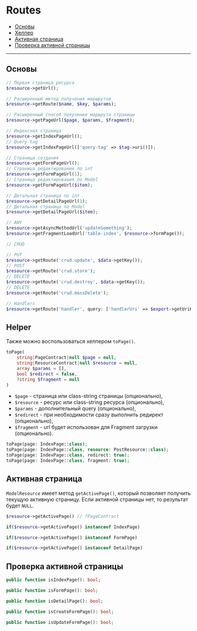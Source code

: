 # Routes

- [Основы](#basics)
- [Хелпер](#helper)
- [Активная страница](#active-page)
- [Проверка активной страницы](#is-page)

---

<a name="basics"></a>
## Основы

```php
// Первая страница ресурса
$resource->getUrl();

// Расширенный метод получения маршрутов
$resource->getRoute($name, $key, $params);

// Расширенный способ получения маршрута страницы
$resource->getPageUrl($page, $params, $fragment);

// Индексная страница
$resource->getIndexPageUrl();
// Query tag
$resource->getIndexPageUrl(['query-tag' => $tag->uri()]);

// Страница создания
$resource->getFormPageUrl();
// Страница редактирования по int
$resource->getFormPageUrl(1);
// Страница редактирования по Model
$resource->getFormPageUrl($item);

// Детальная страница по int
$resource->getDetailPageUrl(1);
// Детальная страница по Model
$resource->getDetailPageUrl($item);

// ANY
$resource->getAsyncMethodUrl('updateSomething');
$resource->getFragmentLoadUrl('table-index', $resource->formPage());

// CRUD

// PUT
$resource->getRoute('crud.update', $data->getKey());
// POST
$resource->getRoute('crud.store');
// DELETE
$resource->getRoute('crud.destroy', $data->getKey());
// DELETE
$resource->getRoute('crud.massDelete');

// Handlers
$resource->getRoute('handler', query: ['handlerUri' => $export->getUriKey()]);
```

<a name="helper"></a>
## Helper
Также можно воспользоваться хелпером `toPage()`.

```php
toPage(
    string|PageContract|null $page = null,
    string|ResourceContract|null $resource = null,
    array $params = [],
    bool $redirect = false,
    ?string $fragment = null
)
```

- `$page` - страница или class-string страницы (опционально),
- `$resource` - ресурс или class-string ресурса (опционально),
- `$params` - дополнительный query (опционально),
- `$redirect` - при необходимости сразу выполнить редирект (опционально),
- `$fragment` - url будет использован для Fragment загрузки (опционально).

```php
toPage(page: IndexPage::class);
toPage(page: IndexPage::class, resource: PostResource::class);
toPage(page: IndexPage::class, redirect: true);
toPage(page: IndexPage::class, fragment: true);
```

<a name="active-page"></a>
## Активная страница

`ModelResource` имеет метод `getActivePage()`, который позволяет получить текущую активную страницу.
Если активной страницы нет, то результат будет `NULL`.

```php
$resource->getActivePage() // ?PageContract

if($resource->getActivePage() instanceof IndexPage)

if($resource->getActivePage() instanceof FormPage)

if($resource->getActivePage() instanceof DetailPage)
```

<a name="is-page"></a>
## Проверка активной страницы

```php
public function isIndexPage(): bool;

public function isFormPage(): bool;

public function isDetailPage(): bool;

public function isCreateFormPage(): bool;

public function isUpdateFormPage(): bool;
```
